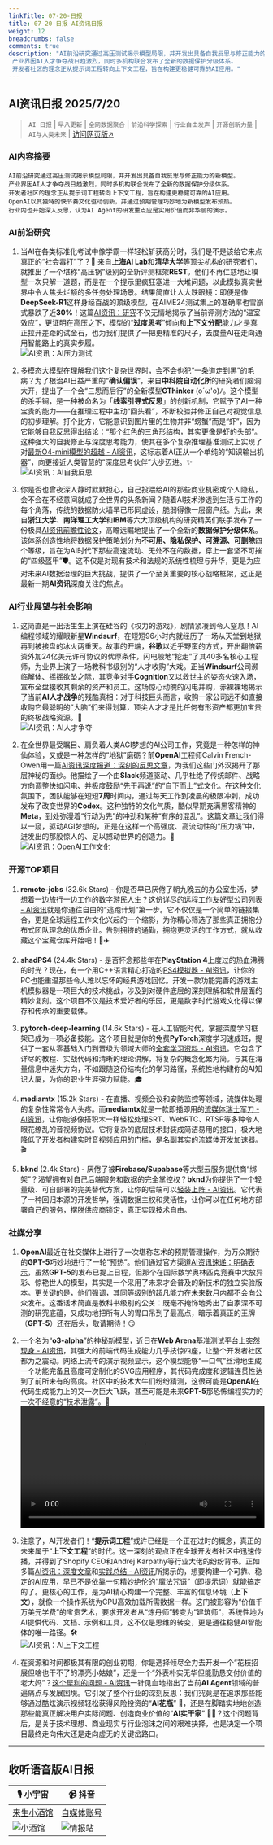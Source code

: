 ```yaml
---
linkTitle: 07-20-日报
title: 07-20-日报-AI资讯日报
weight: 12
breadcrumbs: false
comments: true
description: "AI前沿研究通过高压测试揭示模型局限，并开发出具备自我反思与修正能力的新模型。 产业界因AI人才争夺战日趋激烈，同时多机构联合发布了全新的数据保护分级体系。 开发者社区的理念正从提示词工程转向上下文工程，旨在构建更稳健可靠的AI应用。"
---
```


## AI资讯日报 2025/7/20

>  `AI 日报` | `早八更新` | `全网数据聚合` | `前沿科学探索` | `行业自由发声` | `开源创新力量` | `AI与人类未来` | [访问网页版↗️](https://ai.hubtoday.app/)



### **AI内容摘要**

```
AI前沿研究通过高压测试揭示模型局限，并开发出具备自我反思与修正能力的新模型。
产业界因AI人才争夺战日趋激烈，同时多机构联合发布了全新的数据保护分级体系。
开发者社区的理念正从提示词工程转向上下文工程，旨在构建更稳健可靠的AI应用。
OpenAI以其独特的快节奏文化驱动创新，并通过预期管理巧妙地为新模型发布预热。
行业内也开始深入反思，认为AI Agent的研发重点应是实用价值而非华丽的演示。
```

### AI前沿研究

1.  当AI在各类标准化考试中像学霸一样轻松斩获高分时，我们是不是该给它来点真正的“社会毒打”了？🤔 来自**上海AI Lab**和**清华大学**等顶尖机构的研究者们，就推出了一个堪称“高压锅”级别的全新评测框架**REST**。他们不再仁慈地让模型一次只解一道题，而是在一个提示里疯狂塞进一大堆问题，以此模拟真实世界中令人焦头烂额的多任务处理场景。结果简直让人大跌眼镜：即便是像**DeepSeek-R1**这样身经百战的顶级模型，在AIME24测试集上的准确率也雪崩式暴跌了近**30%**！这篇[AI资讯：研究](https://arxiv.org/abs/2507.10541)不仅无情地揭示了当前评测方法的“温室效应”，更证明在高压之下，模型的“**过度思考**”倾向和**上下文分配**能力才是真正拉开差距的试金石，也为我们提供了一把更精准的尺子，去度量AI在走向通用智能路上的真实步履。
<br/>![AI资讯：AI压力测试](https://cdn.jsdmirror.com/gh/justlovemaki/imagehub@main/images/2025/07/news_01k0hwb125f86v5rpm7csv82r4.avif)<br/>

2.  多模态大模型在理解我们这个复杂世界时，会不会也犯“一条道走到黑”的毛病？为了根治AI日益严重的“**确认偏误**”，来自**中科院自动化所**的研究者们脑洞大开，提出了一个会“三思而后行”的全新模型**GThinker** (o´ω'o)ﾉ。这个模型的杀手锏，是一种被命名为「**线索引导式反思**」的创新机制，它赋予了AI一种宝贵的能力——在推理过程中主动“回头看”，不断校验并修正自己对视觉信息的初步理解。打个比方，它能意识到图片里的生物并非“螃蟹”而是“虾”，因为它能够自我反思得出结论：“那个红色的三角形结构，其实更像是虾的头部”。这种强大的自我修正与深度思考能力，使其在多个复杂推理基准测试上实现了对[最新O4-mini模型的超越 - AI资讯](https://arxiv.org/abs/2506.01078)，这标志着AI正从一个单纯的“知识输出机器”，向更接近人类智慧的“深度思考伙伴”大步迈进。✨
<br/>![AI资讯：AI自我反思](https://cdn.jsdmirror.com/gh/justlovemaki/imagehub@main/images/2025/07/news_01k0hwb4f0e3n81zcefqp9x3y4.avif)<br/>

3.  你是否也曾夜深人静时默默担心，自己投喂给AI的那些商业机密或个人隐私，会不会在不经意间就成了全世界的头条新闻？随着AI技术渗透到生活与工作的每个角落，传统的数据防火墙早已形同虚设，脆弱得像一层窗户纸。为此，来自**浙江大学**、**南洋理工大学**和**IBM**等六大顶级机构的研究精英们联手发布了一份极具[AI资讯前瞻性论文](https://arxiv.org/abs/2507.03034)，高瞻远瞩地提出了一个全新的**数据保护分级体系**。该体系创造性地将数据保护策略划分为**不可用、隐私保护、可溯源、可删除**四个等级，旨在为AI时代下那些高速流动、无处不在的数据，穿上一套坚不可摧的“四级盔甲”🛡️。这不仅是对现有技术和法规的系统性梳理与升华，更是为应对未来AI数据治理的巨大挑战，提供了一个至关重要的核心战略框架，这正是最新一期**AI资讯**深度关注的焦点。

### AI行业展望与社会影响

1.  这简直是一出活生生上演在硅谷的《权力的游戏》，剧情紧凑到令人窒息！AI编程领域的耀眼新星**Windsurf**，在短短96小时内就经历了一场从天堂到地狱再到被接盘的冰火两重天。故事的开端，**谷歌**以近乎野蛮的方式，开出翻倍薪资外加24亿美元许可协议的优厚条件，闪电般地“挖走”了其40多名核心工程师，为业界上演了一场教科书级别的“人才收购”大戏。正当**Windsurf**公司濒临解体、摇摇欲坠之际，其竞争对手**Cognition**又以救世主的姿态火速入场，宣布全盘接收其剩余的资产和员工。这场惊心动魄的闪电并购，赤裸裸地揭示了当前**AI人才战争**的残酷真相：对于科技巨头而言，收购一家公司远不如直接收购它最聪明的“大脑”们来得划算，顶尖人才才是比任何有形资产都更加宝贵的终极战略资源。🤯
<br/>![AI资讯：AI人才争夺](https://cdn.jsdmirror.com/gh/justlovemaki/imagehub@main/images/2025/07/news_01k0hwb7f2feka6rf2czm9vmzh.avif)<br/>

2.  在全世界最受瞩目、肩负着人类AGI梦想的AI公司工作，究竟是一种怎样的神仙体验，又或是一种怎样的“地狱”磨砺？前**OpenAI**工程师Calvin French-Owen用一篇[AI资讯深度报道：深刻的反思文章](https://www.jiqizhixin.com/articles/2025-07-19-5)，为我们这些门外汉揭开了那层神秘的面纱。他描绘了一个由**Slack**频道驱动、几乎杜绝了传统邮件、战略方向调整快如闪电、并极度鼓励“先干再说”的“自下而上”式文化。在这种文化氛围下，团队能够在短短**7周**时间内，通过每天工作到凌晨的极限冲刺，成功发布了改变世界的**Codex**。这种独特的文化气质，酷似早期充满黑客精神的**Meta**，到处弥漫着“行动为先”的冲劲和某种“有序的混乱”。这篇文章让我们得以一窥，驱动AGI梦想的，正是在这样一个高强度、高流动性的“压力锅”中，迸发出的那股惊人的、足以撼动世界的创造力。🚀
<br/>![AI资讯：OpenAI工作文化](https://cdn.jsdmirror.com/gh/justlovemaki/imagehub@main/images/2025/07/news_01k0hwba78f67a7qmn3fa4gx09.avif)<br/>

### 开源TOP项目

1. **remote-jobs** (32.6k Stars) - 你是否早已厌倦了朝九晚五的办公室生活，梦想着一边旅行一边工作的数字游民人生？这份详尽的[远程工作友好型公司列表 - AI资讯](https://github.com/remoteintech/remote-jobs)就是你通往自由的“逃跑计划”第一步。它不仅仅是一个简单的链接集合，更是全球远程工作文化兴起的一个缩影，为你精心筛选了那些真正拥抱分布式团队理念的优质企业。告别拥挤的通勤，拥抱更灵活的工作方式，就从收藏这个宝藏仓库开始吧！💼✈️

2.  **shadPS4** (24.4k Stars) - 是否怀念那些年在**PlayStation 4**上度过的热血沸腾的时光？现在，有一个用C++语言精心打造的[PS4模拟器 - AI资讯](https://github.com/shadps4-emu/shadPS4)，让你的PC也能重温那些令人难以忘怀的经典游戏回忆。开发一款功能完善的游戏主机模拟器是一项巨大的技术挑战，涉及到对硬件底层的深刻理解和软件层面的精妙复刻。这个项目不仅是技术爱好者的乐园，更是数字时代游戏文化得以保存和传承的重要载体。

3.  **pytorch-deep-learning** (14.6k Stars) - 在人工智能时代，掌握深度学习框架已成为一项必备技能。这个项目就是你的免费**PyTorch**深度学习速成班，提供了一套从零基础入门到晋级为领域大师的[全套学习资料 - AI资讯](https://github.com/mrdbourke/pytorch-deep-learning)。它包含了详尽的教程、实战代码和清晰的理论讲解，将复杂的概念化繁为简。与其在海量信息中迷失方向，不如跟随这份结构化的学习路径，系统性地构建你的AI知识大厦，为你的职业生涯强力赋能。🎓

4.  **mediamtx** (15.2k Stars) - 在直播、视频会议和安防监控等领域，流媒体处理的复杂性常常令人头疼。而**mediamtx**就是一款即插即用的[流媒体瑞士军刀 - AI资讯](https://github.com/bluenviron/mediamtx)，让你能够像搭积木一样轻松处理SRT、WebRTC、RTSP等多种令人眼花缭乱的音视频协议。它将复杂的底层技术封装成简洁易用的接口，极大地降低了开发者构建实时音视频应用的门槛，是名副其实的流媒体开发加速器。🎬

5.  **bknd** (2.4k Stars) - 厌倦了被**Firebase/Supabase**等大型云服务提供商“绑架”？渴望拥有对自己后端服务和数据的完全掌控权？**bknd**为你提供了一个轻量级、可自部署的完美替代方案，让你的后端可以[轻装上阵 - AI资讯](https://github.com/bknd-io/bknd)。它代表了一种回归本源的开发哲学，强调数据主权和灵活性，让你可以在任何地方部署自己的服务，摆脱供应商锁定，真正实现技术自由。

### 社媒分享

1.  **OpenAI**最近在社交媒体上进行了一次堪称艺术的预期管理操作，为万众期待的**GPT-5**巧妙地进行了一轮“预热”。他们通过官方渠道[AI资讯速递：明确表示](https://x.com/OpenAI/status/1946594933470900631)，虽然**GPT-5**的发布已提上日程，但那个在国际数学奥林匹克竞赛中大放异彩、惊艳世人的模型，其实是一个采用了未来才会普及的新技术的独立实验版本。更关键的是，他们强调，其同等级别的超凡能力在未来数月内都不会向公众发布。这番话术简直是教科书级别的公关：既毫不掩饰地秀出了自家深不可测的研究底蕴，又成功地把所有人的胃口吊到了最高点，暗示着真正的王牌（**GPT-5**）还在后头，敬请期待！😏

2.  一个名为“**o3-alpha**”的神秘新模型，近日在**Web Arena**基准测试平台上[突然现身 - AI资讯](https://x.com/op7418/status/1946585176920002897)，其强大的前端代码生成能力几乎技惊四座，让整个开发者社区都为之震动。网络上流传的演示视频显示，这个模型能够“一口气”丝滑地生成一个功能完备且高度可定制化的SVG应用程序，其代码完成度和逻辑连贯性达到了前所未有的高度。社区中的技术大牛们纷纷猜测，这很可能是**OpenAI**在代码生成能力上的又一次巨大飞跃，甚至可能是未来**GPT-5**那恐怖编程实力的一次不经意的“技术泄露”。👀
<br/><video src="https://cdn.jsdmirror.com/gh/justlovemaki/imagehub@main/images/2025/07/news_01k0hwbqr3eh6agxtzrh94y4v5.mp4" controls="controls" width="100%"></video><br/>

3.  注意了，AI开发者们！“**提示词工程**”或许已经是一个正在过时的概念，真正的未来属于“**上下文工程**”的时代。这一深刻的观点正在全球开发者社区中迅速传播，并得到了Shopify CEO和Andrej Karpathy等行业大佬的纷纷背书。正如多篇[AI资讯：深度文章](https://baoyu.io/translations/context-engineering-prompt-engineering-by-addy)和[实践总结 - AI资讯](https://m.okjike.com/originalPosts/687aeaec7ee613ba5a60ddd2)所揭示的，想要构建一个可靠、稳定的AI应用，早已不是依靠一句精妙绝伦的“魔法咒语”（即提示词）就能搞定的了。更核心的工作，是为AI精心构建一个完整、丰富的信息环境（**上下文**），就像一个操作系统为CPU高效加载所需数据一样。这门被形容为“价值千万美元学费”的宝贵艺术，要求开发者从“炼丹师”转变为“建筑师”，系统性地为AI提供代码、文档、示例和工具，这不仅是思维的转变，更是通往稳健AI智能体的唯一路径。🛠️
<br/>![AI资讯：AI上下文工程](https://cdn.jsdmirror.com/gh/justlovemaki/imagehub@main/images/2025/07/news_01k0hwbwbmfbjr02fphpagpdv6.avif)<br/>

4.  在资源和时间都极其有限的创业初期，你是选择倾尽全力去开发一个“花枝招展但啥也干不了的漂亮小姑娘”，还是一个“外表朴实无华但能勤恳交付价值的老大妈”？[这个犀利的问题 - AI资讯](https://x.com/Yangyixxxx/status/1946440743314395151)一针见血地指出了当前**AI Agent**领域的普遍痛点与发展困境。它引发了整个行业的深刻反思：我们究竟是在追求那些能够通过酷炫演示视频轻松获得风险投资的“**AI花瓶**” 💃，还是在脚踏实地地创造那些能真正解决用户实际问题、创造商业价值的“**AI实干家**” 👩‍🔧？这个问题背后，是关于技术理想、商业现实与行业泡沫之间的艰难抉择，也是决定一个项目最终走向伟大还是走向虚无的关键岔路口。

---

## **收听语音版AI日报**

| 🎙️ **小宇宙** | 📹 **抖音** |
| --- | --- |
| [来生小酒馆](https://www.xiaoyuzhoufm.com/podcast/683c62b7c1ca9cf575a5030e)  |   [自媒体账号](https://www.douyin.com/user/MS4wLjABAAAAwpwqPQlu38sO38VyWgw9ZjDEnN4bMR5j8x111UxpseHR9DpB6-CveI5KRXOWuFwG)| 
| ![小酒馆](https://cdn.jsdmirror.com/gh/justlovemaki/imagehub@main/logo/f959f7984e9163fc50d3941d79a7f262.md.png) | ![情报站](https://cdn.jsdmirror.com/gh/justlovemaki/imagehub@main/logo/7fc30805eeb831e1e2baa3a240683ca3.md.png) |

    

